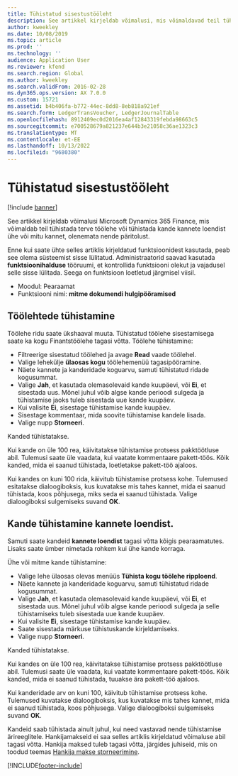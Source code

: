```yaml
---
title: Tühistatud sisestustööleht
description: See artikkel kirjeldab võimalusi, mis võimaldavad teil tühistada kandeid kande kandeloendist või finantstöölehtedelt.
author: kweekley
ms.date: 10/08/2019
ms.topic: article
ms.prod: ''
ms.technology: ''
audience: Application User
ms.reviewer: kfend
ms.search.region: Global
ms.author: kweekley
ms.search.validFrom: 2016-02-28
ms.dyn365.ops.version: AX 7.0.0
ms.custom: 15721
ms.assetid: b4b406fa-b772-44ec-8dd8-8eb818a921ef
ms.search.form: LedgerTransVoucher, LedgerJournalTable
ms.openlocfilehash: 8912409ec0d2016ea4af12843319febda98663c5
ms.sourcegitcommit: e700528679a821237e644b3e21058c36ae1323c3
ms.translationtype: MT
ms.contentlocale: et-EE
ms.lasthandoff: 10/13/2022
ms.locfileid: "9680380"
---
```

# <a name="reverse-journal-posting"></a>Tühistatud sisestustööleht

[!include [banner](../includes/banner.md)]

See artikkel kirjeldab võimalusi Microsoft Dynamics 365 Finance, mis võimaldab teil tühistada terve töölehe või tühistada kande kannete loendist ühe või mitu kannet, olenemata nende päritolust. 

Enne kui saate ühte selles artiklis kirjeldatud funktsioonidest kasutada, peab see olema süsteemist sisse lülitatud. Administraatorid saavad kasutada **funktsioonihalduse** tööruumi, et kontrollida funktsiooni olekut ja vajadusel selle sisse lülitada. Seega on funktsioon loetletud järgmisel viisil.
 - Moodul: Pearaamat
 - Funktsiooni nimi: **mitme dokumendi hulgipööramised**

## <a name="reversing-journals"></a>Töölehtede tühistamine

Töölehe ridu saate ükshaaval muuta. Tühistatud töölehe sisestamisega saate ka kogu Finantstöölehe tagasi võtta. Töölehe tühistamine: 

- Filtreerige sisestatud töölehed ja avage **Read** vaade töölehel.
- Valige lehekülje **ülaosas kogu** töölehemenüü tagasipööramine.
- Näete kannete ja kanderidade koguarvu, samuti tühistatud ridade kogusummat.
- Valige **Jah**, et kasutada olemasolevaid kande kuupäevi, või **Ei**, et sisestada uus. Mõnel juhul võib algse kande perioodi sulgeda ja tühistamise jaoks tuleb sisestada uue kande kuupäev.
- Kui valisite **Ei**, sisestage tühistamise kande kuupäev. 
- Sisestage kommentaar, mida soovite tühistamise kandele lisada.
- Valige nupp **Storneeri**.

Kanded tühistatakse. 

Kui kande on üle 100 rea, käivitatakse tühistamise protsess pakktöötluse abil. Tulemusi saate üle vaadata, kui vaatate kommentaare pakett-töös. Kõik kanded, mida ei saanud tühistada, loetletakse pakett-töö ajaloos.

Kui kandes on kuni 100 rida, käivitub tühistamise protsess kohe. Tulemused esitatakse dialoogiboksis, kus kuvatakse mis tahes kannet, mida ei saanud tühistada, koos põhjusega, miks seda ei saanud tühistada. Valige dialoogiboksi sulgemiseks suvand **OK**.

## <a name="reversing-vouchers-from-the-voucher-transaction-list"></a>Kande tühistamine kannete loendist. 

Samuti saate kandeid **kannete loendist** tagasi võtta kõigis pearaamatutes. Lisaks saate ümber nimetada rohkem kui ühe kande korraga. 

Ühe või mitme kande tühistamine: 

- Valige lehe ülaosas olevas menüüs **Tühista kogu töölehe ripploend**.
- Näete kannete ja kanderidade koguarvu, samuti tühistatud ridade kogusummat.
- Valige **Jah**, et kasutada olemasolevaid kande kuupäevi, või **Ei**, et sisestada uus. Mõnel juhul võib algse kande perioodi sulgeda ja selle tühistamiseks tuleb sisestada uue kande kuupäev.
- Kui valisite **Ei**, sisestage tühistamise kande kuupäev. 
- Saate sisestada märkuse tühistuskande kirjeldamiseks.
- Valige nupp **Storneeri**.

Kanded tühistatakse. 

Kui kandes on üle 100 rea, käivitatakse tühistamise protsess pakktöötluse abil. Tulemusi saate üle vaadata, kui vaatate kommentaare pakett-töös. Kõik kanded, mida ei saanud tühistada, tuuakse ära pakett-töö ajaloos.

Kui kanderidade arv on kuni 100, käivitub tühistamise protsess kohe. Tulemused kuvatakse dialoogiboksis, kus kuvatakse mis tahes kannet, mida ei saanud tühistada, koos põhjusega. Valige dialoogiboksi sulgemiseks suvand **OK**.

Kandeid saab tühistada ainult juhul, kui need vastavad nende tühistamise ärireeglitele. Hankijamakseid ei saa selles artiklis kirjeldatud võimaluse abil tagasi võtta. Hankija maksed tuleb tagasi võtta, järgides juhiseid, mis on toodud teemas [Hankija makse storneerimine](../accounts-payable/reverse-vendor-payment.md).



[!INCLUDE[footer-include](../../includes/footer-banner.md)]
